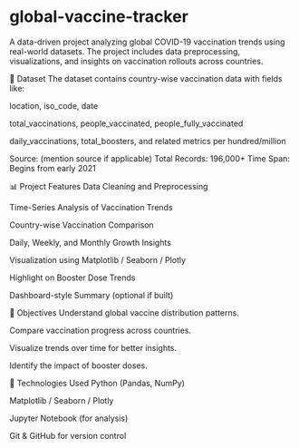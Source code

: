 # global-vaccine-tracker
A data-driven project analyzing global COVID-19 vaccination trends using real-world datasets. The project includes data preprocessing, visualizations, and insights on vaccination rollouts across countries.

📁 Dataset
The dataset contains country-wise vaccination data with fields like:

location, iso_code, date

total_vaccinations, people_vaccinated, people_fully_vaccinated

daily_vaccinations, total_boosters, and related metrics per hundred/million

Source: (mention source if applicable)
Total Records: 196,000+
Time Span: Begins from early 2021

📊 Project Features
Data Cleaning and Preprocessing

Time-Series Analysis of Vaccination Trends

Country-wise Vaccination Comparison

Daily, Weekly, and Monthly Growth Insights

Visualization using Matplotlib / Seaborn / Plotly

Highlight on Booster Dose Trends

Dashboard-style Summary (optional if built)

📌 Objectives
Understand global vaccine distribution patterns.

Compare vaccination progress across countries.

Visualize trends over time for better insights.

Identify the impact of booster doses.

🚀 Technologies Used
Python (Pandas, NumPy)

Matplotlib / Seaborn / Plotly

Jupyter Notebook (for analysis)

Git & GitHub for version control

